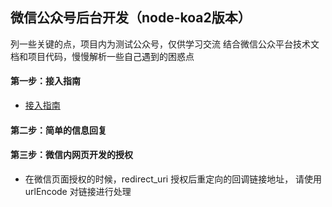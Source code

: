 ## 微信公众号后台开发（node-koa2版本）

列一些关键的点，项目内为测试公众号，仅供学习交流
结合微信公众平台技术文档和项目代码，慢慢解析一些自己遇到的困惑点

#### 第一步：接入指南
- [接入指南](https://mp.weixin.qq.com/wiki?t=resource/res_main&id=mp1421135319)

#### 第二步：简单的信息回复

#### 第三步：微信内网页开发的授权
- 在微信页面授权的时候，redirect_uri	授权后重定向的回调链接地址， 请使用 urlEncode 对链接进行处理

